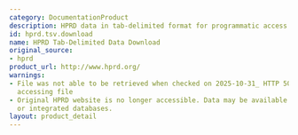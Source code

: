 ```yaml
---
category: DocumentationProduct
description: HPRD data in tab-delimited format for programmatic access
id: hprd.tsv.download
name: HPRD Tab-Delimited Data Download
original_source:
- hprd
product_url: http://www.hprd.org/
warnings:
- File was not able to be retrieved when checked on 2025-10-31_ HTTP 503 error when
  accessing file
- Original HPRD website is no longer accessible. Data may be available through archive.org
  or integrated databases.
layout: product_detail
---
```

